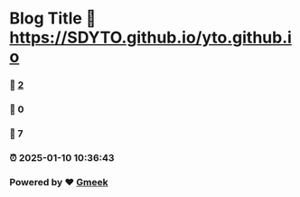 # Blog Title :link: https://SDYTO.github.io/yto.github.io 
### :page_facing_up: [2](https://SDYTO.github.io/yto.github.io/tag.html) 
### :speech_balloon: 0 
### :hibiscus: 7 
### :alarm_clock: 2025-01-10 10:36:43 
### Powered by :heart: [Gmeek](https://github.com/Meekdai/Gmeek)

